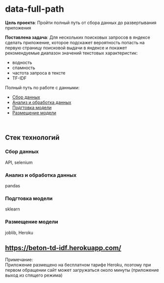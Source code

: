 # data-full-path

**Цель проекта**: Пройти полный путь от сбора данных до развертывания приложения <br>

**Поставлена задача**: Для нескольких поисковых запросов в яндексе сделать приложение, которое подскажет вероятность попасть на первую страницу поисковой выдачи в яндексе и покажет рекомендуемые диапазон значений текстовых характеристик: 
- водность
- спамность
- частота запроса в тексте
- TF-IDF

Полный путь по работе с данными:  
- <a href="/collect">Сбор данных</a>
- <a href="/analysis">Анализ и обработка данных</a>
- <a href="/prepareToDeploy">Подгтовка модели</a>
- <a href="/app">Размещение модели</a>
<br>

## Стек технологий

### Сбор данных
API, selenium

### Анализ и обработка данных
pandas

### Подгтовка модели
sklearn

### Размещение модели
joblib, Heroku

## https://beton-td-idf.herokuapp.com/
Примечание:<br>
Приложение размещено на бесплатном тарифе Heroku, поэтому при первом обращении сайт может загружаться около минуты (приложение выход из спящего режима)
